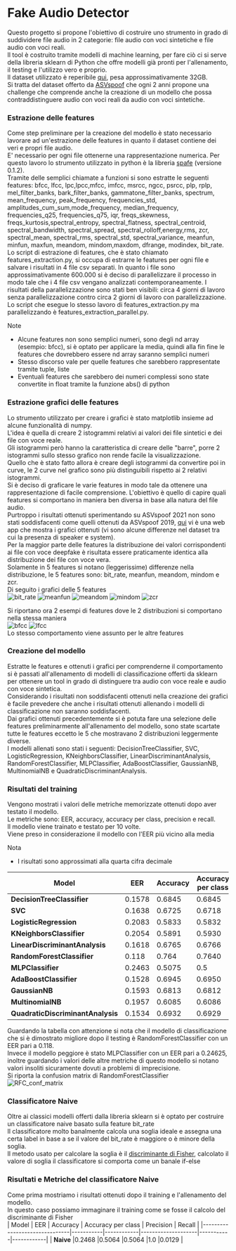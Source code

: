 # Fake Audio Detector
Questo progetto si propone l'obiettivo di costruire uno strumento in grado di suddividere file audio in 2 categorie: file audio con voci sintetiche e file audio con voci reali. <br>
Il tool è costruito tramite modelli di machine learning, per fare ciò ci si serve della libreria sklearn di Python che offre modelli già pronti per l'allenamento, il testing e l'utilizzo vero e proprio. <br>
Il dataset utilizzato è reperibile <a href="https://zenodo.org/record/4835108">qui</a>, pesa approssimativamente 32GB. <br>
Si tratta del dataset offerto da <a href="https://www.asvspoof.org/">ASVspoof</a> che ogni 2 anni propone una challenge che comprende anche la creazione di un modello che possa contraddistinguere audio con voci reali da audio con voci sintetiche. 

### Estrazione delle features
Come step preliminare per la creazione del modello è stato necessario lavorare ad un'estrazione delle features in quanto il dataset contiene dei veri e propri file audio. <br> 
E' necessario per ogni file ottenerne una rappresentazione numerica.
Per questo lavoro lo strumento utilizzato in python è la libreria <a href="https://github.com/SuperKogito/spafe">spafe</a> (versione 0.1.2). <br>
Tramite delle semplici chiamate a funzioni si sono estratte le seguenti features:
bfcc, lfcc, lpc,lpcc,mfcc, imfcc, msrcc, ngcc, psrcc, plp, rplp, mel_filter_banks, bark_filter_banks, gammatone_filter_banks, spectrum, mean_frequency, peak_frequency, frequencies_std, amplitudes_cum_sum,mode_frequency, median_frequency, frequencies_q25, frequencies_q75, iqr, freqs_skewness, freqs_kurtosis,spectral_entropy, spectral_flatness, spectral_centroid, spectral_bandwidth, spectral_spread, spectral_rolloff,energy,rms, zcr, spectral_mean, spectral_rms, spectral_std, spectral_variance, meanfun, minfun, maxfun, meandom, mindom,maxdom, dfrange, modindex, bit_rate. <br>
Lo script di estrazione di features, che è stato chiamato features_extraction.py, si occupa di estrarre le features per ogni file e salvare i risultati in 4 file csv separati.
In quanto i file sono approssimativamente 600.000 si è deciso di parallelizzare il processo in modo tale che i 4 file csv vengano analizzati contemporaneamente. I risultati della parallelizzazione sono stati ben visibili: circa 4 giorni di lavoro senza parallelizzazione contro circa 2 giorni di lavoro con parallelizzazione.
Lo script che esegue lo stesso lavoro di features_extraction.py ma parallelizzando è features_extraction_parallel.py.

Note
- Alcune features non sono semplici numeri, sono degli nd array (esempio: bfcc), si è optato per applicare la media, quindi alla fin fine le features che dovrebbero essere nd array saranno semplici numeri
- Stesso discorso vale per quelle features che sarebbero rappresentate tramite tuple, liste
- Eventuali features che sarebbero dei numeri complessi sono state convertite in float tramite la funzione abs() di python

### Estrazione grafici delle features
Lo strumento utilizzato per creare i grafici è stato matplotlib insieme ad alcune funzionalità di numpy. <br>
L'idea è quella di creare 2 istogrammi relativi ai valori dei file sintetici e dei file con voce reale. <br>
Gli istogrammi però hanno la caratteristica di creare delle "barre", porre 2 istogrammi sullo stesso grafico non rende facile la visualizzazione. <br>
Quello che è stato fatto allora è creare degli istogrammi da convertire poi in curve, le 2 curve nel grafico sono più distinguibili rispetto ai 2 relativi istogrammi. <br>
Si è deciso di graficare le varie features in modo tale da ottenere una rappresentazione di facile comprensione.
L'obiettivo è quello di capire quali features si comportano in maniera ben diversa in base alla natura del file audio. <br>
Purtroppo i risultati ottenuti sperimentando su ASVspoof 2021 non sono stati soddisfacenti come quelli ottenuti da ASVspoof 2019, <a href="https://unict-fake-audio.github.io/ASVspoof2019-feature-webview/dataset-webview/#/?feature=bit_rate&system_id=A07_A19&speaker=LA_0012&feature_per_speaker=1&dataType=0">qui</a> vi è una web app che mostra i grafici ottenuti (vi sono alcune differenze nel dataset tra cui la presenza di speaker e system). <br>
Per la maggior parte delle features la distribuzione dei valori corrispondenti ai file con voce deepfake è risultata essere praticamente identica alla distribuzione dei file con voce vera. <br>
Solamente in 5 features si notano (leggerissime) differenze nella distribuzione, le 5 features sono: bit_rate, meanfun, meandom, mindom e zcr. <br>
Di seguito i grafici delle 5 features <br>
![bit_rate](./report_charts/bit_rate.png)
![meanfun](./report_charts/meanfun.png)
![meandom](./report_charts/meandom.png)
![mindom](./report_charts/mindom.png)
![zcr](./report_charts/zcr.png) <br>

Si riportano ora 2 esempi di features dove le 2 distribuzioni si comportano nella stessa maniera <br>
![bfcc](./report_charts/bfcc.png)
![lfcc](./report_charts/lfcc.png) <br>
Lo stesso comportamento viene assunto per le altre features

### Creazione del modello
Estratte le features e ottenuti i grafici per comprenderne il comportamento si è passati all'allenamento di modelli di classificazione offerti da sklearn per ottenere un tool in grado di distinguere tra audio con voce reale e audio con voce sintetica. <br>
Considerando i risultati non soddisfacenti ottenuti nella creazione dei grafici è facile prevedere che anche i risultati ottenuti allenando i modelli di classificazione non saranno soddisfacenti. <br>
Dai grafici ottenuti precedentemente si è potuta fare una selezione delle features preliminarmente all'allenamento del modello, sono state scartate tutte le features eccetto le 5 che mostravano 2 distribuzioni leggermente diverse. <br>
I modelli allenati sono stati i seguenti: DecisionTreeClassifier, SVC, LogisticRegression, KNeighborsClassifier, LinearDiscriminantAnalysis, RandomForestClassifier, MLPClassifier, AdaBoostClassifier, GaussianNB, MultinomialNB e QuadraticDiscriminantAnalysis. <br>

### Risultati del training
Vengono mostrati i valori delle metriche memorizzate ottenuti dopo aver testato il modello. <br>
Le metriche sono: EER, accuracy, accuracy per class, precision e recall. <br>
Il modello viene trainato e testato per 10 volte. <br>
Viene preso in considerazione il modello con l'EER più vicino alla media

Nota
- I risultati sono approssimati alla quarta cifra decimale

| Model                             | EER       | Accuracy   | Accuracy per class | Precision | Recall     |
|-----------------------------------|-----------|------------|--------------------|-----------|------------|
| **DecisionTreeClassifier**        |0.1578     |0.6845      |0.6845              |0.6884     |0.6799      |
| **SVC**                           |0.1638     |0.6725      |0.6718              |0.7507     |0.5122      |
| **LogisticRegression**            |0.2083     |0.5833      |0.5832              |0.5802     |0.5716      |
| **KNeighborsClassifier**          |0.2054     |0.5891      |0.5930              |0.5558     |0.8155      |
| **LinearDiscriminantAnalysis**    |0.1618     |0.6765      |0.6766              |0.6881     |0.65        |
| **RandomForestClassifier**        |0.118      |0.764       |0.7640              |0.7744     |0.7466      |
| **MLPClassifier**                 |0.2463     |0.5075      |0.5                 |0.0        |0.0         |
| **AdaBoostClassifier**            |0.1528     |0.6945      |0.6950              |0.7170     |0.6560      |
| **GaussianNB**                    |0.1593     |0.6813      |0.6812              |0.7002     |0.6320      |
| **MultinomialNB**                 |0.1957     |0.6085      |0.6086              |0.5979     |0.6592      |
| **QuadraticDiscriminantAnalysis** |0.1534     |0.6932      |0.6929              |0.7253     |0.6184      |

Guardando la tabella con attenzione si nota che il modello di classificazione che si è dimostrato migliore dopo il testing è RandomForestClassifier con un EER pari a 0.118. <br>
Invece il modello peggiore è stato MLPClassifier con un EER pari a 0.24625, inoltre guardando i valori delle altre metriche di questo modello si notano valori insoliti sicuramente dovuti a problemi di imprecisione. <br>
Si riporta la confusion matrix di RandomForestClassifier <br>
![RFC_conf_matrix](./models/RandomForestClassifier/mean/conf_matrix.png)

### Classificatore Naive
Oltre ai classici modelli offerti dalla libreria sklearn si è optato per costruire un classificatore naive basato sulla feature bit_rate <br>
Il classificatore molto banalmente calcola una soglia ideale e assegna una certa label in base a se il valore del bit_rate è maggiore o è minore della soglia. <br>
Il metodo usato per calcolare la soglia è il <a href="https://compbio.soe.ucsc.edu/genex/genexTR2html/node12.html">discriminante di Fisher</a>, calcolato il valore di soglia il classificatore si comporta come un banale if-else

### Risultati e Metriche del classificatore Naive
Come prima mostriamo i risultati ottenuti dopo il training e l'allenamento del modello. <br>
In questo caso possiamo immaginare il training come se fosse il calcolo del discriminante di Fisher <br>
| Model                         | EER       | Accuracy   | Accuracy per class | Precision | Recall     |
|-------------------------------|-----------|------------|--------------------|-----------|------------|
| **Naive**                     |0.2468     |0.5064      |0.5064              |1.0        |0.0129      |
